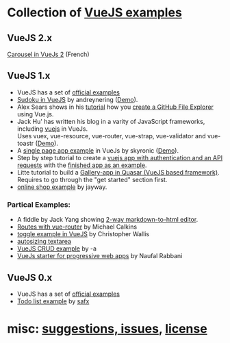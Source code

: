 # Collection of [VueJS examples](https://github.com/vuejs-examples/start "")

## VueJS 2.x

[Carousel in VueJs 2](https://www.grafikart.fr/formations/vuejs/tp-carousel) (French)

## VueJS 1.x

* VueJS has a set of [official examples](http://vuejs.org/examples/ "official examples for VueJS")
* [Sudoku in VueJS](https://github.com/andreynering/vuejs-sudoku "Sudoku in VueJS") by andreynering ([Demo](https://github.com/andreynering/vuejs-sudoku)).
* Alex Sears shows in his [tutorial](https://scotch.io/tutorials/create-a-github-file-explorer-using-vue-js) how you [create a GitHub File Explorer](https://github.com/scotch-io/vuejs-github-explorer) using Vue.js.
* Jack Hu' has written his blog in a varity of JavaScript frameworks, including [vuejs](https://github.com/jackhutu/jackblog-vue "Blog app in VueJS 1.x") in VueJs.<br>Uses vuex, vue-resource, vue-router, vue-strap, vue-validator and vue-toastr  ([Demo](http://vue.jackhu.top/)).
* A [single page app example](https://github.com/skyronic/vue-spa "Single page app in VueJS") in VueJs by skyronic ([Demo](http://crudkit.com/vue-spa/#!/)).
* Step by step tutorial to create a [vuejs app with authentication and an API requests](https://auth0.com/blog/2015/11/13/build-an-app-with-vuejs/) with the [finished app as an example](https://github.com/auth0-blog/vue-jwt-authentication).
* Litte tutorial to build a [Gallery-app in Quasar (VueJS based framework)](http://quasar-framework.org/components/image-gallery.html). Requires to go through the "get started" section first.
* [online shop example](https://jayway.github.io/vue-js-workshop/) by jayway.

### Partical Examples:

* A fiddle by Jack Yang showing [2-way markdown-to-html editor](https://jsfiddle.net/ygjack/2kx696aa/).
* [Routes with vue-router](http://codepen.io/michaeljcalkins/pen/BNqREZ?editors=1010) by Michael Calkins
* [toggle example in VueJS](http://codepen.io/notoriousb1t/pen/BNPLRo/) by Christopher Wallis
* [autosizing textarea](https://jsfiddle.net/Lb3yqdso/)
* [VueJS CRUD example](https://codepen.io/-a/details/amOYGp) by -a
* [VueJs starter for progressive web apps](https://github.com/BosNaufal/vue-simple-pwa) by Naufal Rabbani

## VueJS 0.x

* VueJS has a set of [official examples](http://012.vuejs.org/examples/ "official examples for VueJS v0.12")
* [Todo list example](https://codepen.io/safx/pen/AhCtk "Todo list example in VueJs") by [safx](https://codepen.io/safx)


# misc: [suggestions, issues](https://github.com/vuejs-examples/start/issues), [license](https://github.com/FriendsOfSilverStripe/seo-suite/blob/master/license.md)
